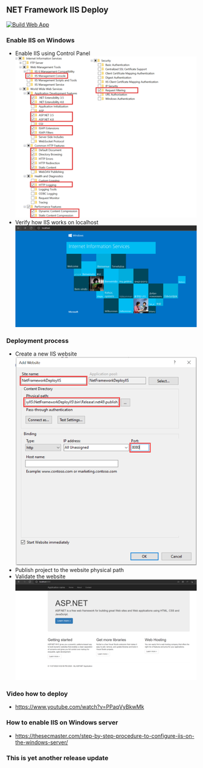 ## NET Framework IIS Deploy

[![Build Web App](https://github.com/kolosovpetro/NetFrameworkDeployIIS/actions/workflows/build_and_publish.yml/badge.svg)](https://github.com/kolosovpetro/NetFrameworkDeployIIS/actions/workflows/build_and_publish.yml)

### Enable IIS on Windows

- Enable IIS using Control Panel
  ![01_enable_iis_windows](./img/01_iis_activate.png)
- Verify how IIS works on localhost
  ![02_verify_iis](./img/02_iis_check_localhost.PNG)

### Deployment process

- Create a new IIS website
  ![03_create_new_website](./img/03_iis_create_site.png)
- Publish project to the website physical path
- Validate the website
  ![04_validate_website](./img/04_published_site_check.PNG)

### Video how to deploy

- https://www.youtube.com/watch?v=PPaqVyBkwMk

### How to enable IIS on Windows server

- https://thesecmaster.com/step-by-step-procedure-to-configure-iis-on-the-windows-server/

### This is yet another release update